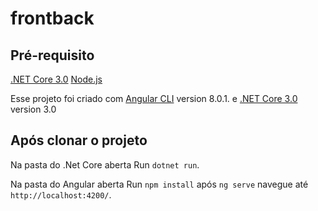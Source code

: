 # frontback

## Pré-requisito
[.NET Core 3.0](https://dotnet.microsoft.com/download/dotnet-core/3.0)
[Node.js](https://nodejs.org/en/)

Esse projeto foi criado com [Angular CLI](https://github.com/angular/angular-cli) version 8.0.1.
e [.NET Core 3.0](https://github.com/dotnet/core) version 3.0

## Após clonar o projeto
Na pasta do .Net Core aberta Run `dotnet run`.

Na pasta do Angular aberta Run `npm install` após
`ng serve` navegue até `http://localhost:4200/`.
